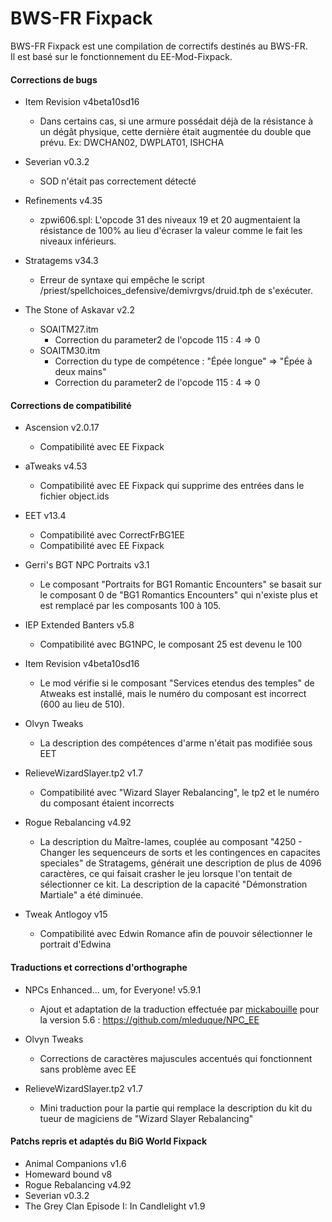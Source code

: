 # BWS-FR Fixpack

BWS-FR Fixpack est une compilation de correctifs destinés au BWS-FR.  
Il est basé sur le fonctionnement du EE-Mod-Fixpack.  

#### Corrections de bugs

- Item Revision v4beta10sd16
  - Dans certains cas, si une armure possédait déjà de la résistance à un dégât physique, cette dernière était augmentée du double que prévu.
    Ex: DWCHAN02, DWPLAT01, ISHCHA

- Severian v0.3.2
  - SOD n'était pas correctement détecté
  
- Refinements v4.35
  - zpwi606.spl: L'opcode 31 des niveaux 19 et 20 augmentaient la résistance de 100% au lieu d'écraser la valeur comme le fait les niveaux inférieurs.

- Stratagems v34.3
  - Erreur de syntaxe qui empêche le script /priest/spellchoices_defensive/demivrgvs/druid.tph de s'exécuter.

- The Stone of Askavar v2.2
  - SOAITM27.itm
    - Correction du parameter2 de l'opcode 115 : 4 => 0
  - SOAITM30.itm
    - Correction du type de compétence : "Épée longue" => "Épée à deux mains"
    - Correction du parameter2 de l'opcode 115 : 4 => 0

#### Corrections de compatibilité

- Ascension v2.0.17
  - Compatibilité avec EE Fixpack

- aTweaks v4.53
  - Compatibilité avec EE Fixpack qui supprime des entrées dans le fichier object.ids

- EET v13.4
  - Compatibilité avec CorrectFrBG1EE
  - Compatibilité avec EE Fixpack

- Gerri's BGT NPC Portraits v3.1
  - Le composant "Portraits for BG1 Romantic Encounters" se basait sur le composant 0 de "BG1 Romantics Encounters" qui n'existe plus et est remplacé par les composants 100 à 105.

- IEP Extended Banters v5.8
  - Compatibilité avec BG1NPC, le composant 25 est devenu le 100

- Item Revision v4beta10sd16
  - Le mod vérifie si le composant "Services etendus des temples" de Atweaks est installé, mais le numéro du composant est incorrect (600 au lieu de 510).

- Olvyn Tweaks
  - La description des compétences d'arme n'était pas modifiée sous EET

- RelieveWizardSlayer.tp2 v1.7
  - Compatibilité avec "Wizard Slayer Rebalancing", le tp2 et le numéro du composant étaient incorrects

- Rogue Rebalancing v4.92
  - La description du Maître-lames, couplée au composant "4250 - Changer les sequenceurs de sorts et les contingences en capacites speciales" de Stratagems, générait une description de plus de 4096 caractères, ce qui faisait crasher le jeu lorsque l'on tentait de sélectionner ce kit.
    La description de la capacité "Démonstration Martiale" a été diminuée.

- Tweak Antlogoy v15
  - Compatibilité avec Edwin Romance afin de pouvoir sélectionner le portrait d'Edwina

#### Traductions et corrections d'orthographe

- NPCs Enhanced... um, for Everyone! v5.9.1
  - Ajout et adaptation de la traduction effectuée par [mickabouille](https://www.baldursgateworld.fr/memberlist.php?mode=viewprofile&u=12954) pour la version 5.6 : https://github.com/mleduque/NPC_EE

- Olvyn Tweaks
  - Corrections de caractères majuscules accentués qui fonctionnent sans problème avec EE

- RelieveWizardSlayer.tp2 v1.7
  - Mini traduction pour la partie qui remplace la description du kit du tueur de magiciens de "Wizard Slayer Rebalancing"

#### Patchs repris et adaptés du BiG World Fixpack

- Animal Companions v1.6
- Homeward bound v8
- Rogue Rebalancing v4.92
- Severian v0.3.2
- The Grey Clan Episode I: In Candlelight v1.9